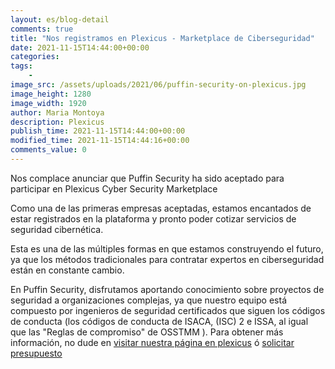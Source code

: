 ```yaml
---
layout: es/blog-detail
comments: true
title: "Nos registramos en Plexicus - Marketplace de Ciberseguridad"
date: 2021-11-15T14:44:00+00:00
categories:
tags:
    - 
image_src: /assets/uploads/2021/06/puffin-security-on-plexicus.jpg
image_height: 1280
image_width: 1920
author: Maria Montoya
description: Plexicus
publish_time: 2021-11-15T14:44:00+00:00
modified_time: 2021-11-15T14:44:16+00:00
comments_value: 0
---
```

Nos complace anunciar que Puffin Security ha sido aceptado para participar en Plexicus Cyber Security Marketplace

Como una de las primeras empresas aceptadas, estamos encantados de estar registrados en la plataforma y pronto poder cotizar servicios de seguridad cibernética.

Esta es una de las múltiples formas en que estamos construyendo el futuro, ya que los métodos tradicionales para contratar expertos en ciberseguridad están en constante cambio.

En Puffin Security, disfrutamos aportando conocimiento sobre proyectos de seguridad a organizaciones complejas, ya que nuestro equipo está compuesto por ingenieros de seguridad certificados que siguen los códigos de conducta (los códigos de conducta de ISACA, (ISC) 2 e ISSA, al igual que las "Reglas de compromiso" de OSSTMM ). Para obtener más información, no dude en [visitar nuestra página en plexicus](https://www.plexicus.com) ó [solicitar presupuesto](https://puffinsecurity.hubspotpagebuilder.com/presupuesto)


